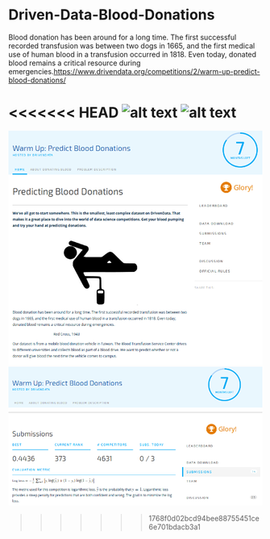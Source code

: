# Driven-Data-Blood-Donations
Blood donation has been around for a long time. The first successful recorded transfusion was between two dogs in 1665, and the first medical use of human blood in a transfusion occurred in 1818. Even today, donated blood remains a critical resource during emergencies.https://www.drivendata.org/competitions/2/warm-up-predict-blood-donations/

<<<<<<< HEAD
![alt text](https://github.com/AlexandreGazagnes/Driven-Data-Blood-Donations/dev/intro.png "Logo Title Text 1")
![alt text](https://github.com/AlexandreGazagnes/Driven-Data-Blood-Donations/dev/head.png "Logo Title Text 1")
=======
![alt text](https://github.com/AlexandreGazagnes/Driven-Data-Blood-Donations/blob/dev/intro.png "Logo Title Text 1")
![alt text](https://github.com/AlexandreGazagnes/Driven-Data-Blood-Donations/blob/dev/head.png "Logo Title Text 1")



>>>>>>> 1768f0d02bcd94bee88755451ce6e701bdacb3a1
